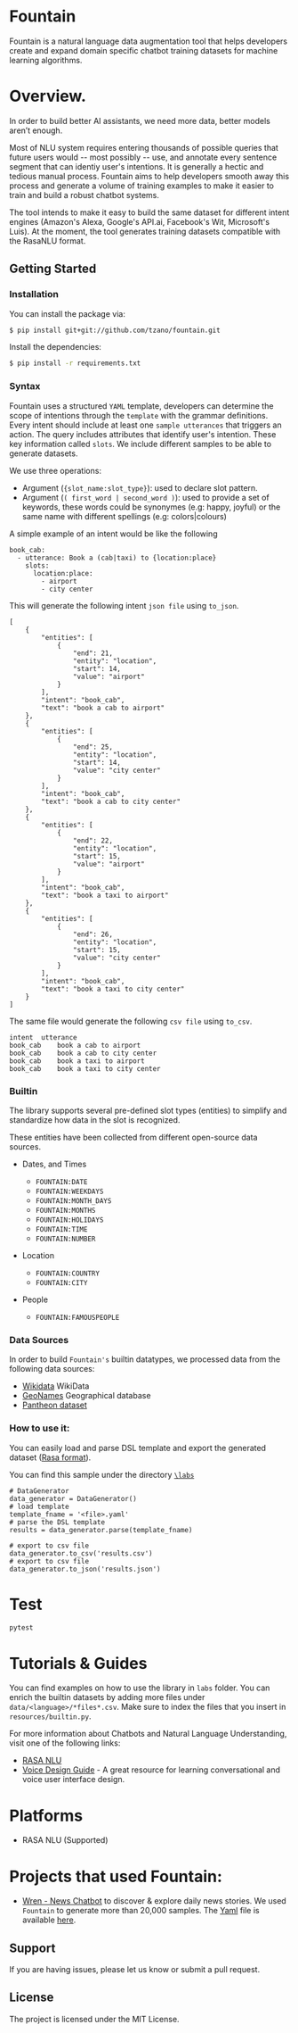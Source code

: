 # Fountain 

Fountain is a natural language data augmentation tool that helps developers create and expand domain specific chatbot training datasets for machine learning algorithms.

# Overview.

In order to build better AI assistants, we need more data, better models aren’t enough.

Most of NLU system requires entering thousands of possible queries that future users would -- most possibly -- use, and annotate every sentence segment that can identiy user's intentions. It is generally a hectic and tedious manual process. Fountain aims to help developers smooth away this process and generate a volume of training examples to make it easier to train and build a robust chatbot systems. 

The tool intends to make it easy to build the same dataset for different intent engines (Amazon's Alexa, Google's API.ai, Facebook's Wit, Microsoft's Luis). At the moment, the tool generates training datasets compatible with the RasaNLU format.


## Getting Started

### Installation
You can install the package via:
```sh
$ pip install git+git://github.com/tzano/fountain.git
```
Install the dependencies:
```sh
$ pip install -r requirements.txt
```

### Syntax

Fountain uses a structured `YAML` template, developers can determine the scope of intentions through the `template`  with the grammar definitions. Every intent should include at least one `sample utterances` that triggers an action. The query includes attributes that identify user's intention. These key information called `slots`. We include different samples to be able to generate datasets.

We use three operations:
- Argument (`{slot_name:slot_type}`): used to declare slot pattern.
- Argument (`( first_word | second_word )`): used to provide a set of keywords, these words could be synonymes (e.g: happy, joyful) or the same name with different spellings (e.g: colors|colours) 

A simple example of an intent would be like the following
```
book_cab:
  - utterance: Book a (cab|taxi) to {location:place}
    slots:
      location:place:
        - airport
        - city center
```

This will generate the following intent `json file` using `to_json`.
```
[
    {
        "entities": [
            {
                "end": 21, 
                "entity": "location", 
                "start": 14, 
                "value": "airport"
            }
        ], 
        "intent": "book_cab", 
        "text": "book a cab to airport"
    }, 
    {
        "entities": [
            {
                "end": 25, 
                "entity": "location", 
                "start": 14, 
                "value": "city center"
            }
        ], 
        "intent": "book_cab", 
        "text": "book a cab to city center"
    }, 
    {
        "entities": [
            {
                "end": 22, 
                "entity": "location", 
                "start": 15, 
                "value": "airport"
            }
        ], 
        "intent": "book_cab", 
        "text": "book a taxi to airport"
    }, 
    {
        "entities": [
            {
                "end": 26, 
                "entity": "location", 
                "start": 15, 
                "value": "city center"
            }
        ], 
        "intent": "book_cab", 
        "text": "book a taxi to city center"
    }
]
```

The same file would generate the following  `csv file` using `to_csv`.
```
intent	utterance
book_cab	book a cab to airport
book_cab	book a cab to city center
book_cab	book a taxi to airport
book_cab	book a taxi to city center
```


### Builtin 
The library supports several pre-defined slot types (entities) to simplify and standardize how data in the slot is recognized.

These entities have been collected from different open-source data sources. 

- Dates, and Times
    - `FOUNTAIN:DATE`
    - `FOUNTAIN:WEEKDAYS`
    - `FOUNTAIN:MONTH_DAYS`
    - `FOUNTAIN:MONTHS`
    - `FOUNTAIN:HOLIDAYS`
    - `FOUNTAIN:TIME`
    - `FOUNTAIN:NUMBER`

- Location
    - `FOUNTAIN:COUNTRY`
    - `FOUNTAIN:CITY`

- People 
    - `FOUNTAIN:FAMOUSPEOPLE`

### Data Sources
In order to build `Fountain's` builtin datatypes, we processed data from the following data sources: 

- [Wikidata](https://www.wikidata.org/wiki/Wikidata:Main_Page) WikiData 
- [GeoNames](http://www.geonames.org/) Geographical database 
- [Pantheon dataset](http://pantheon.media.mit.edu/rankings/people/US/all/-4000/2010/H15)

### How to use it:

You can easily load and parse DSL template and export the generated dataset ([Rasa format](https://github.com/RasaHQ/rasa_nlu)).

You can find this sample under the directory [`\labs`](/labs)

```
# DataGenerator
data_generator = DataGenerator()
# load template
template_fname = '<file>.yaml'
# parse the DSL template
results = data_generator.parse(template_fname)

# export to csv file
data_generator.to_csv('results.csv')
# export to csv file
data_generator.to_json('results.json')
```

# Test

```
pytest
```

# Tutorials & Guides 

You can find examples on how to use the library in `labs` folder. You can enrich the builtin datasets by adding more files under `data/<language>/*files*.csv`. Make sure to index the files that you insert in `resources/builtin.py`.

For more information about Chatbots and Natural Language Understanding, visit one of the following links: 

- [RASA NLU](https://github.com/RasaHQ/rasa_nlu)
- [Voice Design Guide](https://developer.amazon.com/designing-for-voice/) - A great resource for learning conversational and voice user interface design.

# Platforms 
- RASA NLU (Supported)

# Projects that used Fountain:
- [Wren - News Chatbot](https://github.com/tzano/wren/tree/master/wren/data) to discover & explore daily news stories. We used `Fountain` to generate more than 20,000 samples. The [Yaml](https://github.com/tzano/wren/tree/master/wren/data) file is available [here](https://github.com/tzano/wren/tree/master/wren/data).

## Support
If you are having issues, please let us know or submit a pull request.

## License
The project is licensed under the MIT License.